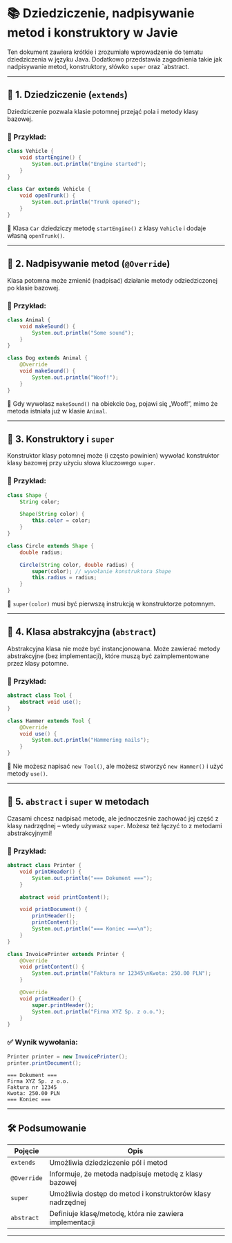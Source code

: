 # 📚 Dziedziczenie, nadpisywanie metod i konstruktory w Javie

Ten dokument zawiera krótkie i zrozumiałe wprowadzenie do tematu dziedziczenia w języku Java. Dodatkowo przedstawia zagadnienia takie jak nadpisywanie metod, konstruktory, słówko `super` oraz `abstract.

---

## 🧬 1. Dziedziczenie (`extends`)
Dziedziczenie pozwala klasie potomnej przejąć pola i metody klasy bazowej.

### 🔧 Przykład:
```java
class Vehicle {
    void startEngine() {
        System.out.println("Engine started");
    }
}

class Car extends Vehicle {
    void openTrunk() {
        System.out.println("Trunk opened");
    }
}
```

📌 Klasa `Car` dziedziczy metodę `startEngine()` z klasy `Vehicle` i dodaje własną `openTrunk()`.

---

## 🔁 2. Nadpisywanie metod (`@Override`)
Klasa potomna może zmienić (nadpisać) działanie metody odziedziczonej po klasie bazowej.

### 🔧 Przykład:
```java
class Animal {
    void makeSound() {
        System.out.println("Some sound");
    }
}

class Dog extends Animal {
    @Override
    void makeSound() {
        System.out.println("Woof!");
    }
}
```
📌 Gdy wywołasz `makeSound()` na obiekcie `Dog`, pojawi się „Woof!”, mimo że metoda istniała już w klasie `Animal`.

---

## 🧱 3. Konstruktory i `super`
Konstruktor klasy potomnej może (i często powinien) wywołać konstruktor klasy bazowej przy użyciu słowa kluczowego `super`.

### 🔧 Przykład:
```java
class Shape {
    String color;

    Shape(String color) {
        this.color = color;
    }
}

class Circle extends Shape {
    double radius;

    Circle(String color, double radius) {
        super(color); // wywołanie konstruktora Shape
        this.radius = radius;
    }
}
```
📌 `super(color)` musi być pierwszą instrukcją w konstruktorze potomnym.

---

## 🧭 4. Klasa abstrakcyjna (`abstract`)
Abstrakcyjna klasa nie może być instancjonowana. Może zawierać metody abstrakcyjne (bez implementacji), które muszą być zaimplementowane przez klasy potomne.

### 🔧 Przykład:
```java
abstract class Tool {
    abstract void use();
}

class Hammer extends Tool {
    @Override
    void use() {
        System.out.println("Hammering nails");
    }
}
```
📌 Nie możesz napisać `new Tool()`, ale możesz stworzyć `new Hammer()` i użyć metody `use()`.

---

## 🧠 5. `abstract` i `super` w metodach
Czasami chcesz nadpisać metodę, ale jednocześnie zachować jej część z klasy nadrzędnej – wtedy używasz `super`. Możesz też łączyć to z metodami abstrakcyjnymi!

### 🔧 Przykład:
```java
abstract class Printer {
    void printHeader() {
        System.out.println("=== Dokument ===");
    }

    abstract void printContent();

    void printDocument() {
        printHeader();
        printContent();
        System.out.println("=== Koniec ===\n");
    }
}

class InvoicePrinter extends Printer {
    @Override
    void printContent() {
        System.out.println("Faktura nr 12345\nKwota: 250.00 PLN");
    }

    @Override
    void printHeader() {
        super.printHeader();
        System.out.println("Firma XYZ Sp. z o.o.");
    }
}
```

### ✅ Wynik wywołania:
```java
Printer printer = new InvoicePrinter();
printer.printDocument();
```
```plaintext
=== Dokument ===
Firma XYZ Sp. z o.o.
Faktura nr 12345
Kwota: 250.00 PLN
=== Koniec ===
```

---

## 🛠️ Podsumowanie
| Pojęcie        | Opis |
|----------------|------|
| `extends`      | Umożliwia dziedziczenie pól i metod |
| `@Override`    | Informuje, że metoda nadpisuje metodę z klasy bazowej |
| `super`        | Umożliwia dostęp do metod i konstruktorów klasy nadrzędnej |
| `abstract`     | Definiuje klasę/metodę, która nie zawiera implementacji |

---
